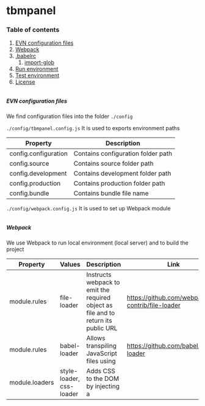# tbmpanel

### Table of contents
1. [EVN configuration files](#env-config)
2. [Webpack](#webpack)
3. [.babelrc](#babelrc)
    1. [import-glob](#glob)
4. [Run environment](#run)
5. [Test environment](#test)
6. [License](#license)

######
##### EVN configuration files <a name="env-config"></a>
We find configuration files into the folder `./config`

`./config/tbmpanel.config.js` It is used to exports environment paths

| Property | Description |
| --- | --- |
| config.configuration | Contains configuration folder path |
| config.source | Contains source folder path |
| config.development | Contains development folder path |
| config.production | Contains production folder path |
| config.bundle | Contains bundle file name |


`./config/webpack.config.js` It is used to set up Webpack module
######
##### Webpack <a name="webpack"></a>
 We use Webpack to run local environment (local server) and to build the project

| Property | Values | Description | Link |
| --- | --- | --- | --- |
| module.rules | file-loader | Instructs webpack to emit the required object as file and to return its public URL | https://github.com/webpack-contrib/file-loader |
| module.rules | babel-loader | Allows transpiling JavaScript files using | https://github.com/babel/babel-loader |
| module.loaders | style-loader, css-loader | Adds CSS to the DOM by injecting a <style> tag | https://github.com/webpack-contrib/style-loader |
| entry Array | webpack-hot-middleware/client, /index | Instructs webpack about virtual server entry point (localhost:PORT) and index JS file | https://github.com/glenjamin/webpack-hot-middleware |
| plugins Array | HotModuleReplacementPlugin | It compile the hot update chunks for developing environment | https://webpack.js.org/plugins/hot-module-replacement-plugin/ |
| plugins Array | HtmlWebpackPlugin | Used to inject bundle.js file into index.html template | https://github.com/jantimon/html-webpack-plugin |
######

##### .babelrc <a name="babelrc"></a>
Here you can find plugins used into Webpack config that is not supported from Webpack's module plugins configuration.
###### import-glob <a name="glob"></a>
It is used to import all of reducer files from specific folder (components).

######
##### Run environment <a name="run"></a>

TO DO

######
##### Test environment <a name="test"></a>

Testing a React-Redux app using Jest and Enzyme.

We are going to use:
`jest ` `babel-jest ` `enzyme  ` `react-addons-test-utils` `react-test-renderer` `redux-mock-store`

Look at the [Link](https://medium.com/netscape/testing-a-react-redux-app-using-jest-and-enzyme-b349324803a9) for more info.

#

###### License <a name="license"></a>

[Triboo SPA - ALL RIGHTS RESERVED](http://www.triboomedia.it/privacy-policy/)

#